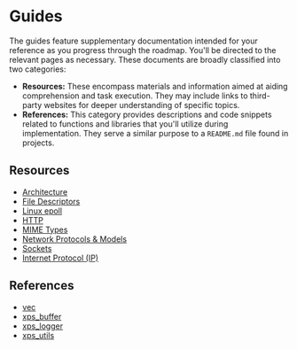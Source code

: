 # Guides

The guides feature supplementary documentation intended for your reference as you progress through the roadmap. You'll be directed to the relevant pages as necessary. These documents are broadly classified into two categories:

- **Resources:** These encompass materials and information aimed at aiding comprehension and task execution. They may include links to third-party websites for deeper understanding of specific topics.
- **References:** This category provides descriptions and code snippets related to functions and libraries that you'll utilize during implementation. They serve a similar purpose to a `README.md` file found in projects.

## Resources

- [Architecture](/guides/resources/architecture)
- [File Descriptors](/guides/resources/file-descriptors)
- [Linux epoll](/guides/resources/linux-epoll)
- [HTTP](/guides/resources/http)
- [MIME Types](/guides/resources/mime-types)
- [Network Protocols & Models](/guides/resources/network-protocols-models)
- [Sockets](/guides/resources/sockets)
- [Internet Protocol (IP)](/guides/resources/ip)

## References

- [vec](/guides/references/vec)
- [xps_buffer](/guides/references/xps_buffer)
- [xps_logger](/guides/references/xps_logger)
- [xps_utils](/guides/references/xps_utils)

